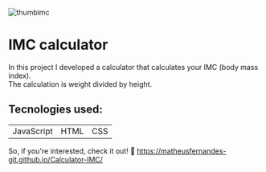 ![thumbimc](https://user-images.githubusercontent.com/100592742/214453673-4169182d-a3a0-4ad6-b578-5ec2b7e6bf80.png)
<h1>IMC calculator</h1>
<p> In this project I developed a calculator that calculates your IMC (body mass index).<br>
The calculation is weight divided by height.</p>

<h2>Tecnologies used:</h2>
<table>
  <tr>
    <td>JavaScript</td>
    <td>HTML</td>
    <td>CSS</td>
   </tr>
   </table>
   
   
So, if you're interested, check it out! 🙂
https://matheusfernandes-git.github.io/Calculator-IMC/
